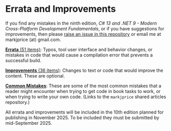 # Errata and Improvements

If you find any mistakes in the ninth edition, *C# 13 and .NET 9 - Modern Cross-Platform Development Fundamentals*, or if you have suggestions for improvements, then please [raise an issue in this repository](https://github.com/markjprice/cs13net9/issues) or email me at markjprice (at) gmail.com.

[**Errata** (51 items)](errata.md): Typos, tool user interface and behavior changes, or mistakes in code that would cause a compilation error that prevents a successful build.

[**Improvements** (36 items)](improvements.md): Changes to text or code that would improve the content. These are optional.

[**Common Mistakes**](https://github.com/markjprice/markjprice/blob/main/articles/common-mistakes.md): These are some of the most common mistakes that a reader might encounter when trying to get code in book tasks to work, or when trying to write your own code. (Links to the `markjprice` shared articles repository.)

All errata and improvements will be included in the 10th edition planned for publishing in November 2025. To be included they must be submitted by mid-September 2025.
